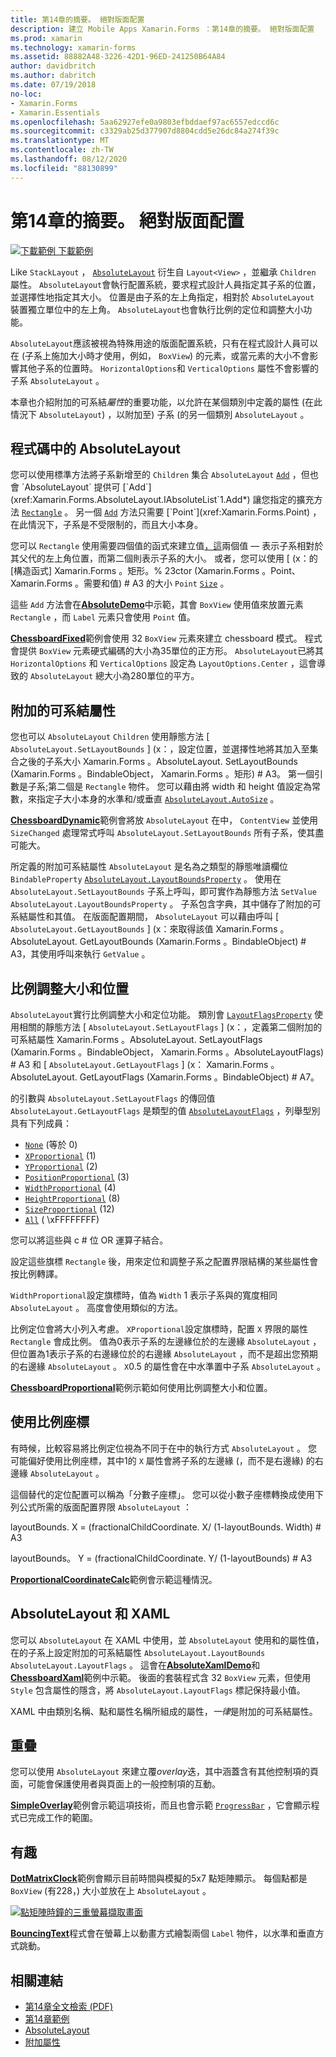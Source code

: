 ```yaml
---
title: 第14章的摘要。 絕對版面配置
description: 建立 Mobile Apps Xamarin.Forms ：第14章的摘要。 絕對版面配置
ms.prod: xamarin
ms.technology: xamarin-forms
ms.assetid: 88882A48-3226-42D1-96ED-241250B64A84
author: davidbritch
ms.author: dabritch
ms.date: 07/19/2018
no-loc:
- Xamarin.Forms
- Xamarin.Essentials
ms.openlocfilehash: 5aa62927efe0a9803efbddaef97ac6557edccd6c
ms.sourcegitcommit: c3329ab25d377907d8804cdd5e26dc84a274f39c
ms.translationtype: MT
ms.contentlocale: zh-TW
ms.lasthandoff: 08/12/2020
ms.locfileid: "88130899"
---
```

# <a name="summary-of-chapter-14-absolute-layout"></a>第14章的摘要。 絕對版面配置

[![下載範例](~/media/shared/download.png) 下載範例](https://github.com/xamarin/xamarin-forms-book-samples/tree/master/Chapter14)

Like `StackLayout` ， [`AbsoluteLayout`](xref:Xamarin.Forms.AbsoluteLayout) 衍生自 `Layout<View>` ，並繼承 `Children` 屬性。 `AbsoluteLayout`會執行配置系統，要求程式設計人員指定其子系的位置，並選擇性地指定其大小。 位置是由子系的左上角指定，相對於 `AbsoluteLayout` 裝置獨立單位中的左上角。 `AbsoluteLayout`也會執行比例的定位和調整大小功能。

`AbsoluteLayout`應該被視為特殊用途的版面配置系統，只有在程式設計人員可以在 (子系上施加大小時才使用，例如， `BoxView`) 的元素，或當元素的大小不會影響其他子系的位置時。 `HorizontalOptions`和 `VerticalOptions` 屬性不會影響的子系 `AbsoluteLayout` 。

本章也介紹附加的可系結*屬性*的重要功能，以允許在某個類別中定義的屬性 (在此情況下 `AbsoluteLayout`) ，以附加至) 子系 (的另一個類別 `AbsoluteLayout` 。

## <a name="absolutelayout-in-code"></a>程式碼中的 AbsoluteLayout

您可以使用標準方法將子系新增至的 `Children` 集合 `AbsoluteLayout` [`Add`](xref:System.Collections.Generic.ICollection`1.Add*) ，但也會 `AbsoluteLayout` 提供可 [`Add`](xref:Xamarin.Forms.AbsoluteLayout.IAbsoluteList`1.Add*) 讓您指定的擴充方法 [`Rectangle`](xref:Xamarin.Forms.Rectangle) 。 另一個 [`Add`](xref:Xamarin.Forms.AbsoluteLayout.IAbsoluteList`1.Add*) 方法只需要 [`Point`](xref:Xamarin.Forms.Point) ，在此情況下，子系是不受限制的，而且大小本身。

您可以 `Rectangle` 使用需要四個值的函式來建立值[，這](xref:Xamarin.Forms.Rectangle.%23ctor(System.Double,System.Double,System.Double,System.Double))兩個值 &mdash; 表示子系相對於其父代的左上角位置，而第二個則表示子系的大小。 或者，您可以使用 [ (x：的 [構造函式] Xamarin.Forms 。矩形。% 23ctor (Xamarin.Forms 。Point、 Xamarin.Forms 。需要和值) # A3 的大小 `Point` [`Size`](xref:Xamarin.Forms.Size) 。

這些 `Add` 方法會在[**AbsoluteDemo**](https://github.com/xamarin/xamarin-forms-book-samples/tree/master/Chapter14/AbsoluteDemo)中示範，其會 `BoxView` 使用值來放置元素 `Rectangle` ，而 `Label` 元素只會使用 `Point` 值。

[**ChessboardFixed**](https://github.com/xamarin/xamarin-forms-book-samples/tree/master/Chapter14/ChessboardFixed)範例會使用 32 `BoxView` 元素來建立 chessboard 模式。 程式會提供 `BoxView` 元素硬式編碼的大小為35單位的正方形。 `AbsoluteLayout`已將其 `HorizontalOptions` 和 `VerticalOptions` 設定為 `LayoutOptions.Center` ，這會導致的 `AbsoluteLayout` 總大小為280單位的平方。

## <a name="attached-bindable-properties"></a>附加的可系結屬性

您也可以 `AbsoluteLayout` `Children` 使用靜態方法 [ `AbsoluteLayout.SetLayoutBounds` ] (x：，設定位置，並選擇性地將其加入至集合之後的子系大小 Xamarin.Forms 。AbsoluteLayout. SetLayoutBounds (Xamarin.Forms 。BindableObject， Xamarin.Forms 。矩形) # A3。 第一個引數是子系;第二個是 `Rectangle` 物件。 您可以藉由將 width 和 height 值設定為常數，來指定子大小本身的水準和/或垂直 [`AbsoluteLayout.AutoSize`](xref:Xamarin.Forms.AbsoluteLayout.AutoSize) 。

[**ChessboardDynamic**](https://github.com/xamarin/xamarin-forms-book-samples/tree/master/Chapter14/ChessboardDynamic)範例會將放 `AbsoluteLayout` 在中， `ContentView` 並使用 `SizeChanged` 處理常式呼叫 `AbsoluteLayout.SetLayoutBounds` 所有子系，使其盡可能大。  

所定義的附加可系結屬性 `AbsoluteLayout` 是名為之類型的靜態唯讀欄位 `BindableProperty` [`AbsoluteLayout.LayoutBoundsProperty`](xref:Xamarin.Forms.AbsoluteLayout.LayoutBoundsProperty) 。 使用在 `AbsoluteLayout.SetLayoutBounds` 子系上呼叫，即可實作為靜態方法 `SetValue` `AbsoluteLayout.LayoutBoundsProperty` 。 子系包含字典，其中儲存了附加的可系結屬性和其值。 在版面配置期間， `AbsoluteLayout` 可以藉由呼叫 [ `AbsoluteLayout.GetLayoutBounds` ] (x：來取得該值 Xamarin.Forms 。AbsoluteLayout. GetLayoutBounds (Xamarin.Forms 。BindableObject) # A3，其使用呼叫來執行 `GetValue` 。

## <a name="proportional-sizing-and-positioning"></a>比例調整大小和位置

`AbsoluteLayout`實行比例調整大小和定位功能。 類別會 [`LayoutFlagsProperty`](xref:Xamarin.Forms.AbsoluteLayout.LayoutFlagsProperty) 使用相關的靜態方法 [ `AbsoluteLayout.SetLayoutFlags` ] (x：，定義第二個附加的可系結屬性 Xamarin.Forms 。AbsoluteLayout. SetLayoutFlags (Xamarin.Forms 。BindableObject， Xamarin.Forms 。AbsoluteLayoutFlags) # A3 和 [ `AbsoluteLayout.GetLayoutFlags` ] (x： Xamarin.Forms 。AbsoluteLayout. GetLayoutFlags (Xamarin.Forms 。BindableObject) # A7。

的引數與 `AbsoluteLayout.SetLayoutFlags` 的傳回值 `AbsoluteLayout.GetLayoutFlags` 是類型的值 [`AbsoluteLayoutFlags`](xref:Xamarin.Forms.AbsoluteLayoutFlags) ，列舉型別具有下列成員：

- [`None`](xref:Xamarin.Forms.AbsoluteLayoutFlags.None) (等於 0) 
- [`XProportional`](xref:Xamarin.Forms.AbsoluteLayoutFlags.XProportional) (1) 
- [`YProportional`](xref:Xamarin.Forms.AbsoluteLayoutFlags.YProportional) (2) 
- [`PositionProportional`](xref:Xamarin.Forms.AbsoluteLayoutFlags.PositionProportional) (3) 
- [`WidthProportional`](xref:Xamarin.Forms.AbsoluteLayoutFlags.WidthProportional) (4) 
- [`HeightProportional`](xref:Xamarin.Forms.AbsoluteLayoutFlags.HeightProportional) (8) 
- [`SizeProportional`](xref:Xamarin.Forms.AbsoluteLayoutFlags.SizeProportional) (12) 
- [`All`](xref:Xamarin.Forms.AbsoluteLayoutFlags.All) ( \xFFFFFFFF) 

您可以將這些與 c # 位 OR 運算子結合。

設定這些旗標 `Rectangle` 後，用來定位和調整子系之配置界限結構的某些屬性會按比例轉譯。

`WidthProportional`設定旗標時，值為 `Width` 1 表示子系與的寬度相同 `AbsoluteLayout` 。 高度會使用類似的方法。

比例定位會將大小列入考慮。 `XProportional`設定旗標時，配置 `X` 界限的屬性 `Rectangle` 會成比例。 值為0表示子系的左邊緣位於的左邊緣 `AbsoluteLayout` ，但位置為1表示子系的右邊緣位於的右邊緣 `AbsoluteLayout` ，而不是超出您預期的右邊緣 `AbsoluteLayout` 。 `X`0.5 的屬性會在中水準置中子系 `AbsoluteLayout` 。

[**ChessboardProportional**](https://github.com/xamarin/xamarin-forms-book-samples/tree/master/Chapter14/ChessboardProportional)範例示範如何使用比例調整大小和位置。

## <a name="working-with-proportional-coordinates"></a>使用比例座標

有時候，比較容易將比例定位視為不同于在中的執行方式 `AbsoluteLayout` 。 您可能偏好使用比例座標，其中1的 `X` 屬性會將子系的左邊緣 (，而不是右邊緣) 的右邊緣 `AbsoluteLayout` 。

這個替代的定位配置可以稱為「分數子座標」。 您可以從小數子座標轉換成使用下列公式所需的版面配置界限 `AbsoluteLayout` ：

layoutBounds. X = (fractionalChildCoordinate. X/ (1-layoutBounds. Width) # A3

layoutBounds。 Y = (fractionalChildCoordinate. Y/ (1-layoutBounds) # A3

[**ProportionalCoordinateCalc**](https://github.com/xamarin/xamarin-forms-book-samples/tree/master/Chapter14/PropCoordCalc)範例會示範這種情況。

## <a name="absolutelayout-and-xaml"></a>AbsoluteLayout 和 XAML

您可以 `AbsoluteLayout` 在 XAML 中使用，並 `AbsoluteLayout` 使用和的屬性值，在的子系上設定附加的可系結屬性 `AbsoluteLayout.LayoutBounds` `AbsoluteLayout.LayoutFlags` 。 這會在[**AbsoluteXamlDemo**](https://github.com/xamarin/xamarin-forms-book-samples/tree/master/Chapter14/AbsoluteXamlDemo)和[**ChessboardXaml**](https://github.com/xamarin/xamarin-forms-book-samples/tree/master/Chapter14/ChessboardXaml)範例中示範。 後面的套裝程式含 32 `BoxView` 元素，但使用 `Style` 包含屬性的隱含，將 `AbsoluteLayout.LayoutFlags` 標記保持最小值。

XAML 中由類別名稱、點和屬性名稱所組成的屬性，*一律*是附加的可系結屬性。

## <a name="overlays"></a>重疊

您可以使用 `AbsoluteLayout` 來建立覆*overlay*迭，其中涵蓋含有其他控制項的頁面，可能會保護使用者與頁面上的一般控制項的互動。

[**SimpleOverlay**](https://github.com/xamarin/xamarin-forms-book-samples/tree/master/Chapter14/SimpleOverlay)範例會示範這項技術，而且也會示範 [`ProgressBar`](xref:Xamarin.Forms.ProgressBar) ，它會顯示程式已完成工作的範圍。

## <a name="some-fun"></a>有趣

[**DotMatrixClock**](https://github.com/xamarin/xamarin-forms-book-samples/tree/master/Chapter14/DotMatrixClock)範例會顯示目前時間與模擬的5x7 點矩陣顯示。 每個點都是 `BoxView` (有228，) 大小並放在上 `AbsoluteLayout` 。

[![點矩陣時鐘的三重螢幕擷取畫面](images/ch14fg08-small.png "點矩陣時鐘")](images/ch14fg08-large.png#lightbox "點矩陣時鐘")

[**BouncingText**](https://github.com/xamarin/xamarin-forms-book-samples/tree/master/Chapter14/BouncingText)程式會在螢幕上以動畫方式繪製兩個 `Label` 物件，以水準和垂直方式跳動。

## <a name="related-links"></a>相關連結

- [第14章全文檢索 (PDF) ](https://download.xamarin.com/developer/xamarin-forms-book/XamarinFormsBook-Ch14-Apr2016.pdf)
- [第14章範例](https://github.com/xamarin/xamarin-forms-book-samples/tree/master/Chapter14)
- [AbsoluteLayout](~/xamarin-forms/user-interface/layouts/absolutelayout.md)
- [附加屬性](~/xamarin-forms/xaml/attached-properties.md)
